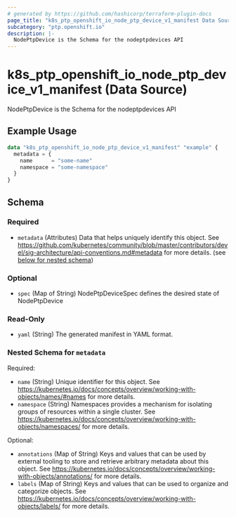 ```yaml
---
# generated by https://github.com/hashicorp/terraform-plugin-docs
page_title: "k8s_ptp_openshift_io_node_ptp_device_v1_manifest Data Source - terraform-provider-k8s"
subcategory: "ptp.openshift.io"
description: |-
  NodePtpDevice is the Schema for the nodeptpdevices API
---
```


# k8s_ptp_openshift_io_node_ptp_device_v1_manifest (Data Source)

NodePtpDevice is the Schema for the nodeptpdevices API

## Example Usage

```terraform
data "k8s_ptp_openshift_io_node_ptp_device_v1_manifest" "example" {
  metadata = {
    name      = "some-name"
    namespace = "some-namespace"
  }
}
```

<!-- schema generated by tfplugindocs -->
## Schema

### Required

- `metadata` (Attributes) Data that helps uniquely identify this object. See https://github.com/kubernetes/community/blob/master/contributors/devel/sig-architecture/api-conventions.md#metadata for more details. (see [below for nested schema](#nestedatt--metadata))

### Optional

- `spec` (Map of String) NodePtpDeviceSpec defines the desired state of NodePtpDevice

### Read-Only

- `yaml` (String) The generated manifest in YAML format.

<a id="nestedatt--metadata"></a>
### Nested Schema for `metadata`

Required:

- `name` (String) Unique identifier for this object. See https://kubernetes.io/docs/concepts/overview/working-with-objects/names/#names for more details.
- `namespace` (String) Namespaces provides a mechanism for isolating groups of resources within a single cluster. See https://kubernetes.io/docs/concepts/overview/working-with-objects/namespaces/ for more details.

Optional:

- `annotations` (Map of String) Keys and values that can be used by external tooling to store and retrieve arbitrary metadata about this object. See https://kubernetes.io/docs/concepts/overview/working-with-objects/annotations/ for more details.
- `labels` (Map of String) Keys and values that can be used to organize and categorize objects. See https://kubernetes.io/docs/concepts/overview/working-with-objects/labels/ for more details.
